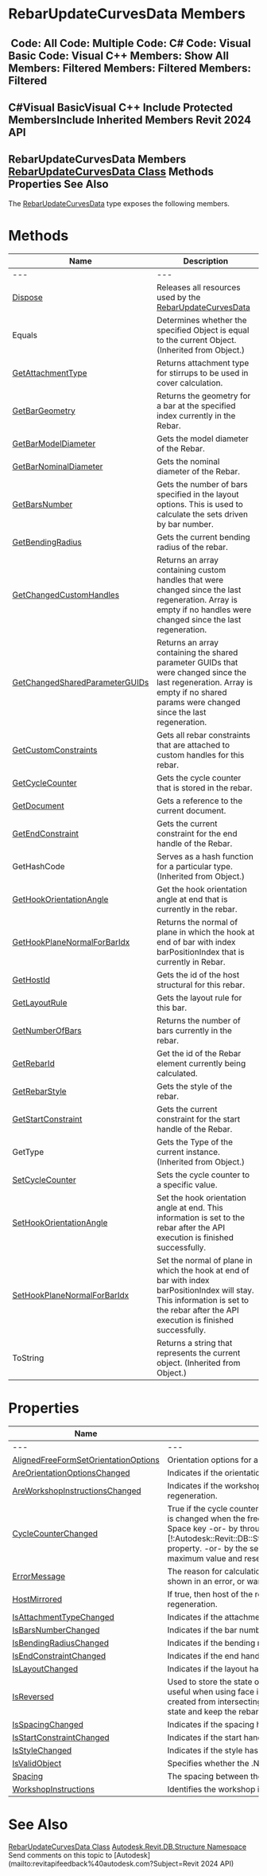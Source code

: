 # RebarUpdateCurvesData Members

﻿
 Code: All Code: Multiple Code: C# Code: Visual Basic Code: Visual C++  Members: Show All Members: Filtered Members: Filtered Members: Filtered   
---  
C#Visual BasicVisual C++
Include Protected MembersInclude Inherited Members
Revit 2024 API  
---  
RebarUpdateCurvesData Members  
[RebarUpdateCurvesData Class](ff847aea-8397-8b79-b039-16a72e479c9f.md "RebarUpdateCurvesData Class") Methods Properties See Also  
---  
The [RebarUpdateCurvesData](ff847aea-8397-8b79-b039-16a72e479c9f.md "RebarUpdateCurvesData Class") type exposes the following members.
# Methods
| Name | Description |
| --- | --- |
| --- | --- | --- |
| [Dispose](ebe006df-3b70-5c5f-c188-c30e3ba723d2.md "Dispose Method") | Releases all resources used by the [RebarUpdateCurvesData](ff847aea-8397-8b79-b039-16a72e479c9f.md "RebarUpdateCurvesData Class") |
| Equals | Determines whether the specified Object is equal to the current Object. (Inherited from Object.) |
| [GetAttachmentType](4cde7b4f-6636-9ee8-f421-47f8e4887fee.md "GetAttachmentType Method") | Returns attachment type for stirrups to be used in cover calculation. |
| [GetBarGeometry](fdbf4cd8-3066-2768-d94d-d8ebfb92009f.md "GetBarGeometry Method") | Returns the geometry for a bar at the specified index currently in the Rebar. |
| [GetBarModelDiameter](990c08e9-0307-be15-15cf-49d39b942d4c.md "GetBarModelDiameter Method") | Gets the model diameter of the Rebar. |
| [GetBarNominalDiameter](ba1fe117-b6d2-75ba-86dd-d52590724b36.md "GetBarNominalDiameter Method") | Gets the nominal diameter of the Rebar. |
| [GetBarsNumber](bde20032-f24e-ab77-6636-a59c4cebd5fa.md "GetBarsNumber Method") | Gets the number of bars specified in the layout options. This is used to calculate the sets driven by bar number. |
| [GetBendingRadius](e645dfff-bd07-8997-fd4f-be08cffbfcf0.md "GetBendingRadius Method") | Gets the current bending radius of the rebar. |
| [GetChangedCustomHandles](5e52f5fb-0160-7bde-c9cc-c654129984f6.md "GetChangedCustomHandles Method") | Returns an array containing custom handles that were changed since the last regeneration. Array is empty if no handles were changed since the last regeneration. |
| [GetChangedSharedParameterGUIDs](52f33c35-c8b3-0fce-7f05-5a6280e44a93.md "GetChangedSharedParameterGUIDs Method") | Returns an array containing the shared parameter GUIDs that were changed since the last regeneration. Array is empty if no shared params were changed since the last regeneration. |
| [GetCustomConstraints](d753c390-8d4c-5193-eef8-ec7b9e7bd875.md "GetCustomConstraints Method") | Gets all rebar constraints that are attached to custom handles for this rebar. |
| [GetCycleCounter](64d47c1b-bd88-3166-dfcc-6987c86ea1af.md "GetCycleCounter Method") | Gets the cycle counter that is stored in the rebar. |
| [GetDocument](ced60288-464b-76e1-8d85-49b691c04a5f.md "GetDocument Method") | Gets a reference to the current document. |
| [GetEndConstraint](bfa1ffbd-d5fa-835b-d628-a9ed97e90017.md "GetEndConstraint Method") | Gets the current constraint for the end handle of the Rebar. |
| GetHashCode | Serves as a hash function for a particular type.  (Inherited from Object.) |
| [GetHookOrientationAngle](50bd6278-bbb7-7b6c-029d-e34f7b42ddb9.md "GetHookOrientationAngle Method") | Get the hook orientation angle at end that is currently in the rebar. |
| [GetHookPlaneNormalForBarIdx](ff212171-e964-2045-42f8-1519762cff43.md "GetHookPlaneNormalForBarIdx Method") | Returns the normal of plane in which the hook at end of bar with index barPositionIndex that is currently in Rebar. |
| [GetHostId](4f29a5a7-9703-f0d4-9567-4a042d6b927a.md "GetHostId Method") | Gets the id of the host structural for this rebar. |
| [GetLayoutRule](9948e798-a1d6-6ab0-cd94-57f4e99a9206.md "GetLayoutRule Method") | Gets the layout rule for this bar. |
| [GetNumberOfBars](e48e7c02-53e1-f222-26a3-a80c5f97c9cd.md "GetNumberOfBars Method") | Returns the number of bars currently in the rebar. |
| [GetRebarId](ef027bb1-3944-1abd-78ef-02125ec36a9e.md "GetRebarId Method") | Get the id of the Rebar element currently being calculated. |
| [GetRebarStyle](f158584c-2a53-8e60-fb50-afcb4bac0d75.md "GetRebarStyle Method") | Gets the style of the rebar. |
| [GetStartConstraint](6f5516f2-6715-c642-4d73-ccf85be35178.md "GetStartConstraint Method") | Gets the current constraint for the start handle of the Rebar. |
| GetType | Gets the Type of the current instance. (Inherited from Object.) |
| [SetCycleCounter](677618c3-c7ca-0077-231b-bcc6e3ab293c.md "SetCycleCounter Method") | Sets the cycle counter to a specific value. |
| [SetHookOrientationAngle](182e024d-55e6-24e7-4125-a1288a2cb7a1.md "SetHookOrientationAngle Method") | Set the hook orientation angle at end. This information is set to the rebar after the API execution is finished successfully. |
| [SetHookPlaneNormalForBarIdx](e639b633-d0c2-3913-dad4-ad9fde83fc32.md "SetHookPlaneNormalForBarIdx Method") | Set the normal of plane in which the hook at end of bar with index barPositionIndex will stay. This information is set to the rebar after the API execution is finished successfully. |
| ToString | Returns a string that represents the current object. (Inherited from Object.) |

# Properties
| Name | Description |
| --- | --- |
| --- | --- | --- |
| [AlignedFreeFormSetOrientationOptions](43225713-26d8-279f-578d-341d850e51a8.md "AlignedFreeFormSetOrientationOptions Property") | Orientation options for an Aligned Free Form Rebar set. |
| [AreOrientationOptionsChanged](b5914526-ddbb-9633-e263-822ccee2a043.md "AreOrientationOptionsChanged Property") | Indicates if the orientation options have changed since the last regeneration. |
| [AreWorkshopInstructionsChanged](4edc3d5e-dd8c-5549-6766-03319c538b7c.md "AreWorkshopInstructionsChanged Property") | Indicates if the workshop instructions have changed since the last regeneration. |
| [CycleCounterChanged](9edec8b1-5f5e-8ccc-afb5-4b2aeb5de23d.md "CycleCounterChanged Property") | True if the cycle counter was changed, false otherwise.The cycle counter value is changed when the free form Rebar element is selected and the user press Space key -or- by through [!:Autodesk::Revit::DB::Structure::RebarRebarFreeFormAccessor::CycleCounter] property. -or- by the server if it considers that the counter reaches the maximum value and reset it (set it to 0). |
| [ErrorMessage](858682bf-3961-9f2b-c515-6b6178ca7f36.md "ErrorMessage Property") | The reason for calculation failure. If the calculation fails, this message will be shown in an error, or warning if we are editing the constraints. |
| [HostMirrored](7e5256ff-5025-9091-5056-c2261eadbc71.md "HostMirrored Property") | If true, then host of the rebar was mirrorred (along with the rebar) before this regeneration. |
| [IsAttachmentTypeChanged](a4e69222-df6f-43e8-d771-8057ede14f59.md "IsAttachmentTypeChanged Property") | Indicates if the attachment type has changed since the last regeneration. |
| [IsBarsNumberChanged](f9c25fd6-9a2b-3256-87f5-5263b81b50ae.md "IsBarsNumberChanged Property") | Indicates if the bar number has changed since the last regeneration. |
| [IsBendingRadiusChanged](b2d9fe7c-8574-cbd1-649b-f85e323c9023.md "IsBendingRadiusChanged Property") | Indicates if the bending radius has changed since the last regeneration. |
| [IsEndConstraintChanged](e0f39d9d-c6f6-6171-2417-f8955fd9df48.md "IsEndConstraintChanged Property") | Indicates if the end handle constraint has changed since the last regeneration. |
| [IsLayoutChanged](e899e410-1146-0999-bcf7-9c2654edf8cd.md "IsLayoutChanged Property") | Indicates if the layout has changed since the last regeneration. |
| [IsReversed](e58025cb-84de-5dd2-afe6-92d811500f16.md "IsReversed Property") | Used to store the state of the bar refering to the direction of the bars. This is useful when using face intersection to calculate bars. After mirroring, curves created from intersecting faces may be reversed, so we use this to store the state and keep the rebar pointing in the correct direction. |
| [IsSpacingChanged](a0777387-3afd-8563-8787-df3b09f68b8f.md "IsSpacingChanged Property") | Indicates if the spacing has changed since the last regeneration. |
| [IsStartConstraintChanged](8d7fd7b3-4a9a-bd4a-0dbd-83a7842e4e1b.md "IsStartConstraintChanged Property") | Indicates if the start handle constraint has changed since the last regeneration. |
| [IsStyleChanged](f3703d7b-9bbc-3e47-2cf8-d859018f29a0.md "IsStyleChanged Property") | Indicates if the style has changed since the last regeneration. |
| [IsValidObject](d2640a19-317e-b66d-c8e5-47a321eca59e.md "IsValidObject Property") | Specifies whether the .NET object represents a valid Revit entity. |
| [Spacing](56add314-9f76-d2bd-afa7-fa9fed067ef3.md "Spacing Property") | The spacing between the bars, according to the LayoutRule. |
| [WorkshopInstructions](6daee31b-85cf-d7f0-1c96-13d3a13a3bc0.md "WorkshopInstructions Property") | Identifies the workshop instructions of this rebar. |

# See Also
[RebarUpdateCurvesData Class](ff847aea-8397-8b79-b039-16a72e479c9f.md "RebarUpdateCurvesData Class")
[Autodesk.Revit.DB.Structure Namespace](d586b341-f687-9d90-e96d-255806b7d4fc.md "Autodesk.Revit.DB.Structure Namespace")
Send comments on this topic to [Autodesk](mailto:revitapifeedback%40autodesk.com?Subject=Revit 2024 API)